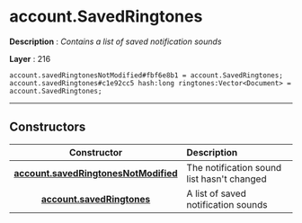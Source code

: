 # account.SavedRingtones

**Description** : *Contains a list of saved notification sounds*

**Layer** : 216

```tl
account.savedRingtonesNotModified#fbf6e8b1 = account.SavedRingtones;
account.savedRingtones#c1e92cc5 hash:long ringtones:Vector<Document> = account.SavedRingtones;
```

---

## Constructors

| Constructor | Description |
| :---: | :--- |
| [**account.savedRingtonesNotModified**](constructor/account.savedRingtonesNotModified) | The notification sound list hasn't changed |
| [**account.savedRingtones**](constructor/account.savedRingtones) | A list of saved notification sounds |